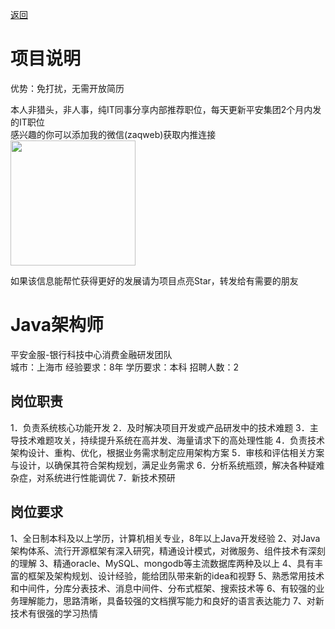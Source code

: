 [返回](../../)

# 项目说明

优势：免打扰，无需开放简历

本人非猎头，非人事，纯IT同事分享内部推荐职位，每天更新平安集团2个月内发的IT职位  
感兴趣的你可以添加我的微信(zaqweb)获取内推连接  
<img src="https://github.com/zaqweb/PA-IT-JOBS/blob/master/WechatICode.jpeg"  height="200" width="200">

如果该信息能帮忙获得更好的发展请为项目点亮Star，转发给有需要的朋友

# Java架构师
平安金服-银行科技中心消费金融研发团队  
城市：上海市 经验要求：8年 学历要求：本科  招聘人数：2

## 岗位职责
1．负责系统核心功能开发
2．及时解决项目开发或产品研发中的技术难题
3．主导技术难题攻关，持续提升系统在高并发、海量请求下的高处理性能
4．负责技术架构设计、重构、优化，根据业务需求制定应用架构方案
5．审核和评估相关方案与设计，以确保其符合架构规划，满足业务需求
6．分析系统瓶颈，解决各种疑难杂症，对系统进行性能调优
7．新技术预研

## 岗位要求
1、全日制本科及以上学历，计算机相关专业，8年以上Java开发经验
2、对Java架构体系、流行开源框架有深入研究，精通设计模式，对微服务、组件技术有深刻的理解
3、精通oracle、MySQL、mongodb等主流数据库两种及以上
4、具有丰富的框架及架构规划、设计经验，能给团队带来新的idea和视野
5、熟悉常用技术和中间件，分库分表技术、消息中间件、分布式框架、搜索技术等
6、有较强的业务理解能力，思路清晰，具备较强的文档撰写能力和良好的语言表达能力
7、对新技术有很强的学习热情




